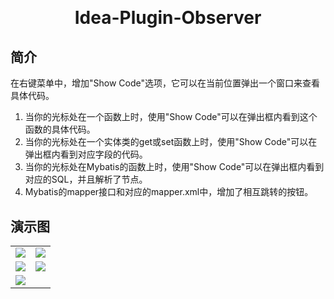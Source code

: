 <h1 align="center" style="margin: 30px 0 30px; font-weight: bold;">Idea-Plugin-Observer</h1>

## 简介
在右键菜单中，增加"Show Code"选项，它可以在当前位置弹出一个窗口来查看具体代码。
1. 当你的光标处在一个函数上时，使用"Show Code"可以在弹出框内看到这个函数的具体代码。
2. 当你的光标处在一个实体类的get或set函数上时，使用"Show Code"可以在弹出框内看到对应字段的代码。
3. 当你的光标处在Mybatis的函数上时，使用"Show Code"可以在弹出框内看到对应的SQL，并且解析了<include />节点。
4. Mybatis的mapper接口和对应的mapper.xml中，增加了相互跳转的按钮。


## 演示图
<table>
    <tr>
        <td><img src="https://gitee.com/marlife/idea-plugin-observer/blob/master/images/20230317163327.png"/></td>
        <td><img src="https://gitee.com/marlife/idea-plugin-observer/blob/master/images/20230317163439.png"/></td>
    </tr>
    <tr>
        <td><img src="https://gitee.com/marlife/idea-plugin-observer/blob/master/images/20230317163523.png"/></td>
        <td><img src="https://gitee.com/marlife/idea-plugin-observer/blob/master/images/20230317163553.png"/></td>
    </tr>
    <tr>
        <td><img src="https://gitee.com/marlife/idea-plugin-observer/blob/master/images/20230317163620.png"/></td>
        <td></td>
    </tr>
</table>